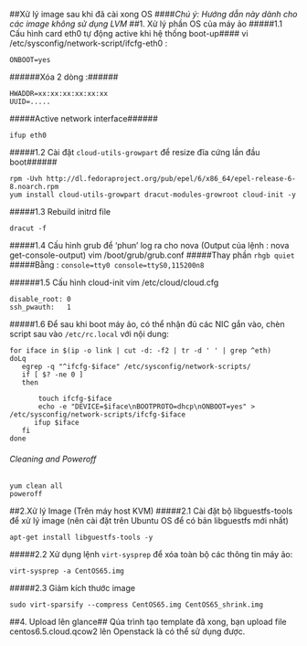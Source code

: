 ##Xử lý image sau khi đã cài xong OS
####<i>Chú ý: Hướng dẫn này dành cho các image không sử dụng LVM</i>
##1. Xử lý phần OS của máy ảo
#####1.1 Cấu hình card eth0 tự động active khi hệ thống boot-up####
vi /etc/sysconfig/network-script/ifcfg-eth0 :
```
ONBOOT=yes
```

######Xóa 2 dòng :######
```
HWADDR=xx:xx:xx:xx:xx:xx
UUID=.....
```

#####Active network interface######
```
ifup eth0
```

#####1.2 Cài đặt ```cloud-utils-growpart``` để resize đĩa cứng lần đầu boot######
```
rpm -Uvh http://dl.fedoraproject.org/pub/epel/6/x86_64/epel-release-6-8.noarch.rpm
yum install cloud-utils-growpart dracut-modules-growroot cloud-init -y
```

#####1.3 Rebuild initrd file
```
dracut -f
```

#####1.4 Cấu hình grub để  ‘phun’ log ra cho nova (Output của lệnh : nova get-console-output)
vim /boot/grub/grub.conf
#####Thay phần ```rhgb quiet```
#####Bằng : ```console=tty0 console=ttyS0,115200n8```

######1.5 Cấu hình cloud-init
vim /etc/cloud/cloud.cfg
```
disable_root: 0
ssh_pwauth:   1
```
#####1.6 Để sau khi boot máy ảo, có thể nhận đủ các NIC gắn vào, chèn script sau vào `/etc/rc.local` với nội dung:
```
for iface in $(ip -o link | cut -d: -f2 | tr -d ' ' | grep ^eth)
doLq
   egrep -q "^ifcfg-$iface" /etc/sysconfig/network-scripts/
   if [ $? -ne 0 ]
   then

       touch ifcfg-$iface
       echo -e "DEVICE=$iface\nBOOTPROTO=dhcp\nONBOOT=yes" > /etc/sysconfig/network-scripts/ifcfg-$iface
      ifup $iface
   fi
done
```

###### Cleaning and Poweroff
```
yum clean all
poweroff
```

##2.Xử lý Image (Trên máy host KVM)
#####2.1 Cài đặt bộ libguestfs-tools để xử lý image (nên cài đặt trên Ubuntu OS để có bản libguestfs mới nhất)
```
apt-get install libguestfs-tools -y
```

#####2.2 Xử dụng lệnh `virt-sysprep` để xóa toàn bộ các thông tin máy ảo:
```
virt-sysprep -a CentOS65.img
```

#####2.3 Giảm kích thước image
```
sudo virt-sparsify --compress CentOS65.img CentOS65_shrink.img
```

##4. Upload lên glance##
Qúa trình tạo template đã xong, bạn upload file centos6.5.cloud.qcow2 lên Openstack là có thể sử dụng được.